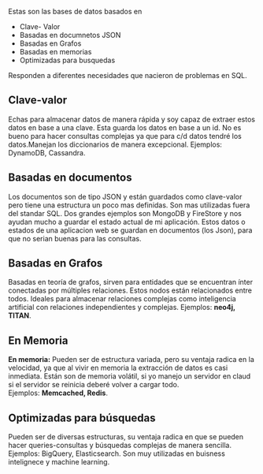 Estas son las bases de datos basados en

- Clave- Valor
- Basadas en documnetos JSON
- Basadas en Grafos
- Basadas en memorias
- Optimizadas para busquedas

Responden a diferentes necesidades que nacieron de problemas en SQL.  

## Clave-valor
Echas para almacenar datos de manera rápida y soy capaz de extraer estos datos en base a una clave.  Esta guarda los datos en base a un id. No es bueno para hacer consultas complejas ya que para c/d datos tendré los datos.Manejan los diccionarios de manera excepcional. Ejemplos: DynamoDB, Cassandra.

## Basadas en documentos
Los documentos son de tipo JSON y están guardados como clave-valor pero tiene una estructura un poco mas definidas. Son mas utilizadas fuera del standar SQL. Dos grandes ejemplos son MongoDB y FireStore y nos ayudan mucho a guardar el estado actual de mi aplicación. Estos datos o estados de una aplicacion web se guardan en documentos (los Json), para que no serian buenas para las consultas.

## Basadas en Grafos
Basadas en teoría de grafos, sirven para entidades que se encuentran ínter conectadas por múltiples relaciones. Estos nodos están relacionados entre todos. Ideales para almacenar relaciones complejas como inteligencia artificial con relaciones independientes y complejas. Ejemplos: **neo4j, TITAN**.


## En Memoria
 **En memoria:** Pueden ser de estructura variada, pero su ventaja radica en la velocidad, ya que al vivir en memoria la extracción de datos es casi inmediata. Están son de memoria volátil, si yo manejo un servidor en claud si el servidor se reinicia deberé volver a cargar todo. Ejemplos: **Memcached, Redis**.

## Optimizadas para búsquedas
Pueden ser de diversas estructuras, su ventaja radica en que se pueden hacer queries-consultas y búsquedas complejas de manera sencilla. Ejemplos: BigQuery, Elasticsearch. Son muy utilizadas en buisness intelignece y machine learning.



